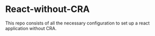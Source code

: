 # React-without-CRA
This repo consists of all the necessary configuration to set up a react application without CRA.
